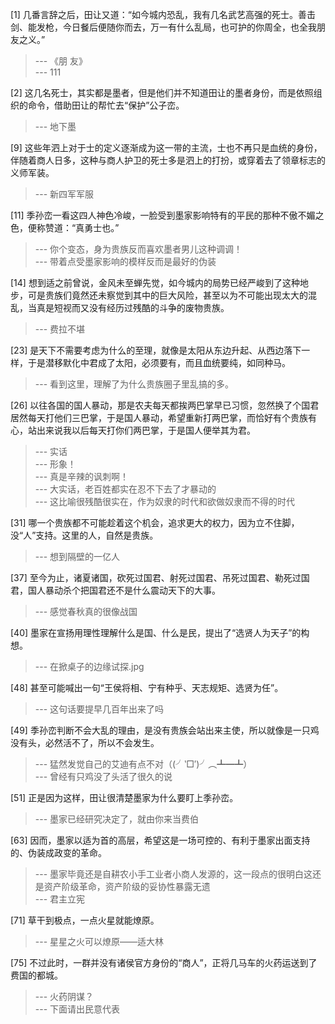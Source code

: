
[1] 几番言辞之后，田让又道：“如今城内恐乱，我有几名武艺高强的死士。善击剑、能发枪，今日餐后便随你而去，万一有什么乱局，也可护的你周全，也全我朋友之义。”
>--- 《朋 友》<br>
>--- 111<br>

[2] 这几名死士，其实都是墨者，但是他们并不知道田让的墨者身份，而是依照组织的命令，借助田让的帮忙去“保护”公子峦。
>--- 地下墨<br>

[9] 这些年泗上对于士的定义逐渐成为这一带的主流，士也不再只是血统的身份，伴随着商人日多，这种与商人护卫的死士多是泗上的打扮，或穿着去了领章标志的义师军装。
>--- 新四军军服<br>

[11] 季孙峦一看这四人神色冷峻，一脸受到墨家影响特有的平民的那种不傲不媚之色，便称赞道：“真勇士也。”
>--- 你个变态，身为贵族反而喜欢墨者男儿这种调调！<br>
>--- 带着点受墨家影响的模样反而是最好的伪装<br>

[14] 想到适之前曾说，金风未至蝉先觉，如今城内的局势已经严峻到了这种地步，可是贵族们竟然还未察觉到其中的巨大风险，甚至以为不可能出现太大的混乱，当真是短视而又没有经历过残酷的斗争的废物贵族。
>--- 费拉不堪<br>

[23] 是天下不需要考虑为什么的至理，就像是太阳从东边升起、从西边落下一样，于是潜移默化中君成了太阳，必须要有，而且血统要纯，如同种马。
>--- 看到这里，理解了为什么贵族圈子里乱搞的多。<br>

[26] 以往各国的国人暴动，那是农夫每天都挨两巴掌早已习惯，忽然换了个国君居然每天打他们三巴掌，于是国人暴动，希望重新打两巴掌，而恰好有个贵族有心，站出来说我以后每天打你们两巴掌，于是国人便举其为君。
>--- 实话<br>
>--- 形象！<br>
>--- 真是辛辣的讽刺啊！<br>
>--- 大实话，老百姓都实在忍不下去了才暴动的<br>
>--- 这比喻很残酷很实在，作为奴隶的时代和欲做奴隶而不得的时代<br>

[31] 哪一个贵族都不可能趁着这个机会，追求更大的权力，因为立不住脚，没“人”支持。这里的人，自然是贵族。
>--- 想到隔壁的一亿人<br>

[37] 至今为止，诸夏诸国，砍死过国君、射死过国君、吊死过国君、勒死过国君，国人暴动杀个把国君还不是什么震动天下的大事。
>--- 感觉春秋真的很像战国<br>

[40] 墨家在宣扬用理性理解什么是国、什么是民，提出了“选贤人为天子”的构想。
>--- 在掀桌子的边缘试探.jpg<br>

[48] 甚至可能喊出一句“王侯将相、宁有种乎、天志规矩、选贤为任”。
>--- 这句话要提早几百年出来了吗<br>

[49] 季孙峦判断不会大乱的理由，是没有贵族会站出来主使，所以就像是一只鸡没有头，必然活不了，所以不会发生。
>--- 猛然发觉自己的艾迪有点不对（(╯‵□′)╯︵┻━┻）<br>
>--- 曾经有只鸡没了头活了很久的说<br>

[51] 正是因为这样，田让很清楚墨家为什么要盯上季孙峦。
>--- 墨家已经研究决定了，就由你来当费伯<br>

[63] 因而，墨家以适为首的高层，希望这是一场可控的、有利于墨家出面支持的、伪装成政变的革命。
>--- 墨家毕竟还是自耕农小手工业者小商人发源的，这一段点的很明白这还是资产阶级革命，资产阶级的妥协性暴露无遗<br>
>--- 君主立宪<br>

[71] 草干到极点，一点火星就能燎原。
>--- 星星之火可以燎原——适大林<br>

[75] 不过此时，一群并没有诸侯官方身份的“商人”，正将几马车的火药运送到了费国的都城。
>--- 火药阴谋？<br>
>--- 下面请出民意代表<br>
